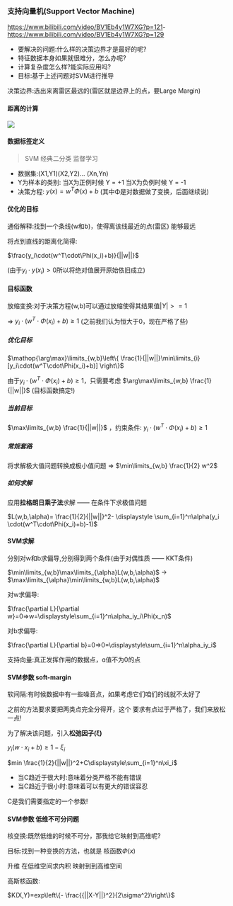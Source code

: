 ### 支持向量机(Support Vector Machine)
<https://www.bilibili.com/video/BV1Eb4y1W7XG?p=121>-<https://www.bilibili.com/video/BV1Eb4y1W7XG?p=129>

- 要解决的问题:什么样的决策边界才是最好的呢? 
- 特征数据本身如果就很难分，怎么办呢? 
- 计算复杂度怎么样?能实际应用吗?
- 目标:基于上述问题对SVM进行推导

决策边界:选出来离雷区最远的(雷区就是边界上的点，要Large Margin)

#### 距离的计算
![](svm/distance.png)

#### 数据标签定义
> SVM 经典二分类 监督学习

- 数据集:(X1,Y1)(X2,Y2)... (Xn,Yn)
- Y为样本的类别: 当X为正例时候 Y = +1 当X为负例时候 Y = -1
- 决策方程: $y(x)=w^T\Phi(x)+b$  (其中Φ是对数据做了变换，后面继续说)

#### 优化的目标

通俗解释:找到一个条线(w和b)，使得离该线最近的点(雷区) 能够最远

将点到直线的距离化简得:

$\frac{y_i\cdot(w^T\cdot\Phi(x_i)+b)}{||w||}$

(由于$y_i\cdot y(x_i)>0$所以将绝对值展开原始依旧成立)

#### 目标函数
放缩变换:对于决策方程(w,b)可以通过放缩使得其结果值$|Y|>= 1$

=>  $y_i \cdot(w^T\cdot\Phi(x_i)+b) \ge 1$ (之前我们认为恒大于0，现在严格了些)

##### 优化目标
$\mathop{\arg\max}\limits_{w,b}\left\{ \frac{1}{||w||}\min\limits_{i}[y_i\cdot(w^T\cdot\Phi(x_i)+b)] \right\}$

由于$y_i \cdot(w^T\cdot\Phi(x_i)+b) \ge 1$，只需要考虑 $\arg\max\limits_{w,b} \frac{1}{||w||}$ (目标函数搞定!)
  
##### 当前目标
$\max\limits_{w,b} \frac{1}{||w||}$ ，约束条件: $y_i \cdot(w^T\cdot\Phi(x_i)+b) \ge 1$

##### 常规套路
将求解极大值问题转换成极小值问题 =>  $\min\limits_{w,b} \frac{1}{2} w^2$

##### 如何求解
应用**拉格朗日乘子法**求解 —— 在条件下求极值问题

$L(w,b,\alpha)= \frac{1}{2}{||w||}^2- \displaystyle \sum_{i=1}^n\alpha(y_i \cdot(w^T\cdot\Phi(x_i)+b)-1)$

#### SVM求解
分别对w和b求偏导,分别得到两个条件(由于对偶性质 —— KKT条件)

$\min\limits_{w,b}\max\limits_{\alpha}L(w,b,\alpha)$ -> $\max\limits_{\alpha}\min\limits_{w,b}L(w,b,\alpha)$

对w求偏导: 

$\frac{\partial L}{\partial w}=0=>w=\displaystyle\sum_{i=1}^n\alpha_iy_i\Phi(x_n)$

对b求偏导:

$\frac{\partial L}{\partial b}=0=>0=\displaystyle\sum_{i=1}^n\alpha_iy_i$

支持向量:真正发挥作用的数据点，ɑ值不为0的点

#### SVM参数 soft-margin
 软间隔:有时候数据中有一些噪音点，如果考虑它们咱们的线就不太好了
 
 之前的方法要求要把两类点完全分得开，这个
 要求有点过于严格了，我们来放松一点!
 
 为了解决该问题，引入**松弛因子(ξ)**

 $y_i(w\cdot x_i+b)\ge1-\xi_i$

$min \frac{1}{2}{||w||}^2+C\displaystyle\sum_{i=1}^n\xi_i$

- 当C趋近于很大时:意味着分类严格不能有错误
- 当C趋近于很小时:意味着可以有更大的错误容忍

C是我们需要指定的一个参数!

#### SVM参数 低维不可分问题
核变换:既然低维的时候不可分，那我给它映射到高维呢?
 
目标:找到一种变换的方法，也就是 核函数$\Phi(x)$

升维 在低维空间求内积 映射到到高维空间

高斯核函数:
 
$K(X,Y)=exp\left\{- \frac{{||X-Y||}^2}{2\sigma^2}\right\}$

 